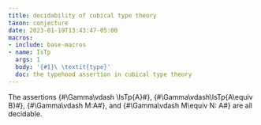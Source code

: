 ```yaml
---
title: decidability of cubical type theory
taxon: conjecture
date: 2023-01-19T13:43:47-05:00
macros:
- include: base-macros
- name: IsTp
  args: 1
  body: '{#1}\ \textit{type}'
  doc: the typehood assertion in cubical type theory
---
```


The assertions {#\Gamma\vdash \IsTp{A}#}, {#\Gamma\vdash\IsTp{A\equiv B}#}, {#\Gamma\vdash M:A#}, and {#\Gamma\vdash M\equiv N: A#} are all decidable.
